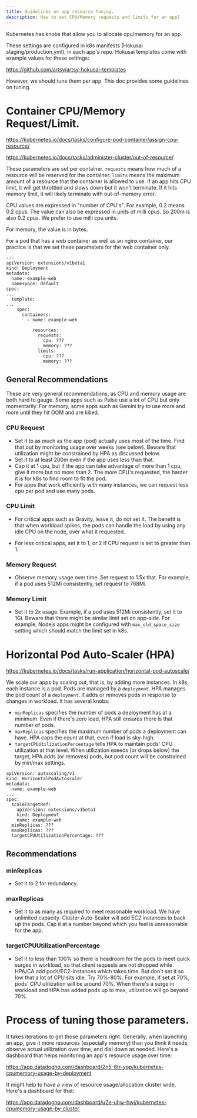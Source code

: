 ```yaml
---
title: Guidelines on app resource tuning.
description: How to set CPU/Memory requests and limits for an app?
---
```


Kubernetes has knobs that allow you to allocate cpu/memory for an app.

These settings are configured in k8s manifests (Hokusai staging/production.yml), in each app's repo. Hokusai templates come with example values for these settings:

https://github.com/artsy/artsy-hokusai-templates

However, we should tune them per app. This doc provides some guidelines on tuning.


# Container CPU/Memory Request/Limit.

https://kubernetes.io/docs/tasks/configure-pod-container/assign-cpu-resource/

https://kubernetes.io/docs/tasks/administer-cluster/out-of-resource/

These parameters are set per container. `requests` means how much of a resource will be reserved for the container. `limits` means the maximum amount of a resource that the container is allowed to use. If an app hits CPU limit, it will get throttled and slows down but it won't terminate. If it hits memory limit, it will likely terminate with out-of-memory error.

CPU values are expressed in "number of CPU's". For example, 0.2 means 0.2 cpus. The value can also be expressed in units of milli cpus. So 200m is also 0.2 cpus. We prefer to use milli cpu units.

For memory, the value is in bytes.

For a pod that has a web container as well as an nginx container, our practice is that we set these parameters for the web container only.

```
---
apiVersion: extensions/v1beta1
kind: Deployment
metadata:
  name: example-web
  namespace: default
spec:
...
  template:
...
    spec:
      containers:
        - name: example-web

          resources:
            requests:
              cpu: ???
              memory: ???
            limits:
              cpu: ???
              memory: ???
```

## General Recommendations
These are very general recommendations, as CPU and memory usage are both hard to gauge. Some apps such as Pulse use a lot of CPU but only momentarily. For memory, some apps such as Gemini try to use more and more until they hit OOM and are killed.

### CPU Request
- Set it to as much as the app (pod) actually uses most of the time. Find that out by monitoring usage over weeks (see below). Beware that utilization might be constrained by HPA as discussed below.
- Set it to at least 200m even if the app uses less than that.
- Cap it at 1 cpu, but if the app can take advantage of more than 1 cpu, give it more but no more than 2. The more CPU's requested, the harder it is for k8s to find room to fit the pod.
- For apps that work efficiently with many instances, we can request less cpu per pod and use many pods.

### CPU Limit
- For critical apps such as Gravity, leave it, do not set it. The benefit is that when workload spikes, the pods can handle the load by using any idle CPU on the node, over what it requested.

- For less critical apps, set it to 1, or 2 if CPU request is set to greater than 1.

### Memory Request
- Observe memory usage over time. Set request to 1.5x that. For example, if a pod uses 512Mi consistently, set request to 768Mi.

### Memory Limit
- Set it to 2x usage. Example, if a pod uses 512Mi consistently, set it to 1Gi. Beware that there might be similar limit set on app-side. For example, Nodejs apps might be configured with `max_old_space_size` setting which should match the limit set in k8s.

# Horizontal Pod Auto-Scaler (HPA)

https://kubernetes.io/docs/tasks/run-application/horizontal-pod-autoscale/

We scale our apps by scaling out, that is, by adding more instances. In k8s, each instance is a pod. Pods are managed by a `deployment`. HPA manages the pod count of a `deployment`. It adds or removes pods in response to changes in workload. It has several knobs:

- `minReplicas` specifies the number of pods a deployment has at a minimum. Even if there's zero load, HPA still ensures there is that number of pods.
- `maxReplicas` specifies the maximum number of pods a deployment can have. HPA caps the count at that, even if load is sky-high.
- `targetCPUUtilizationPercentage` tells HPA to maintain pods' CPU utilization at that level. When utilization exeeds (or drops below) the target, HPA adds (or removes) pods, but pod count will be constrained by min/max settings.

```
apiVersion: autoscaling/v1
kind: HorizontalPodAutoscaler
metadata:
  name: example-web
...
spec:
  scaleTargetRef:
    apiVersion: extensions/v1beta1
    kind: Deployment
    name: example-web
  minReplicas: ???
  maxReplicas: ???
  targetCPUUtilizationPercentage: ???
```
## Recommendations

### minReplicas
- Set it to 2 for redundancy.

### maxReplicas
- Set it to as many as required to meet reasonable workload. We have unlimited capacity. Cluster Auto-Scaler will add EC2 instances to back up the pods. Cap it at a number beyond which you feel is unreasonable for the app.

### targetCPUUtilizationPercentage
- Set it to less than 100% so there is headroom for the pods to meet quick surges in workload, so that client requests are not dropped while HPA/CA add pods/EC2-instances which takes time. But don't set it so low that a lot of CPU sits idle. Try 70%-80%. For example, if set at 70%, pods' CPU utilization will be around 70%. When there's a surge in workload and HPA has added pods up to max, utilization will go beyond 70%.

# Process of tuning those parameters.
It takes iterations to get those parameters right. Generally, when launching an app, give it more resources (especially memory) than you think it needs, observe actual utilization over time, and dial down as needed. Here's a dashboard that helps monitoring an app's resource usage over time:

https://app.datadoghq.com/dashboard/2n5-6tr-ypp/kubernetes-cpumemory-usage-by-deployment

It might help to have a view of resource usage/allocation cluster wide. Here's a dashboard for that:

https://app.datadoghq.com/dashboard/u2e-uhw-hwj/kubernetes-cpumemory-usage-by-cluster
